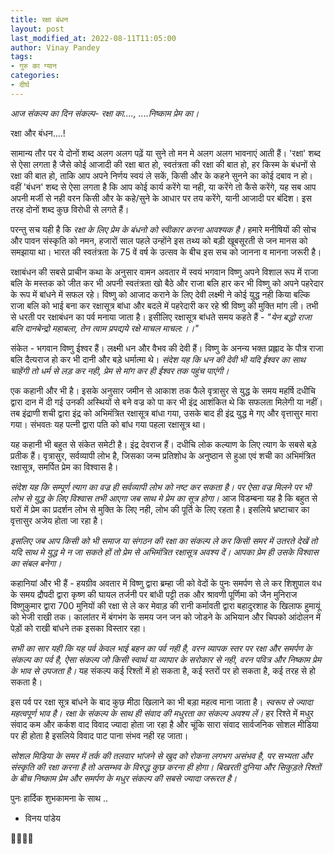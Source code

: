 ```yaml
---
title: रक्षा बंधन
layout: post
last_modified_at: 2022-08-11T11:05:00
author: Vinay Pandey
tags:
- गुरु का ग्यान
categories:
- दीर्घ
---
```

*आज संकल्प का दिन*
 *संकल्प-*
      *रक्षा का....,*
         *....निष्काम प्रेम का।*

रक्षा और बंधन....! 

सामान्य तौर पर ये दोनों शब्द अलग अलग पढ़ें या सुने तो मन मे अलग अलग भावनाएं आती हैं। 'रक्षा' शब्द से ऐसा लगता है जैसे कोई आजादी की रक्षा बात हो, स्वतंत्रता की रक्षा की बात हो, हर किस्म के बंधनों से रक्षा की बात हो, ताकि आप अपने निर्णय स्वयं ले सकें, किसी और के कहने सुनने का कोई दबाव न हो। वहीं 'बंधन' शब्द से ऐसा लगता है कि आप कोई कार्य करेंगे या नही, या करेंगे तो कैसे करेंगे, यह सब आप अपनी मर्जी से नही वरन किसी और के कहे/सुने के आधार पर तय करेंगे, यानी आजादी पर बंदिश। इस तरह दोनों शब्द कुछ विरोधी से लगते हैं। 

परन्तु सच यही है कि *रक्षा के लिए प्रेम के बंधनो को स्वीकार करना आवश्यक है।* हमारे मनीषियों की सोच और पावन संस्कृति को नमन, हजारों साल पहले उन्होंने इस तथ्य को बड़ी खूबसूरती से जन मानस को समझाया था। भारत की स्वतंत्रता के 75 वें वर्ष के उत्सव के बीच इस सच को जानना व मानना जरूरी है।

रक्षाबंधन की सबसे प्राचीन कथा के अनुसार वामन अवतार में स्वयं भगवान विष्णु अपने विशाल रूप में राजा बलि के मस्तक को जीत कर भी अपनी स्वतंत्रता खो बैठे और राजा बलि हार कर भी विष्णु को अपने पहरेदार के रूप में बांधने में सफल रहे। विष्णु को आजाद कराने के लिए देवी लक्ष्मी ने कोई युद्ध नही किया बल्कि राजा बलि को भाई बना कर रक्षासूत्र बांधा और बदले में पहरेदारी कर रहे श्री विष्णु की मुक्ति मांग ली। तभी से धरती पर रक्षाबंधन का पर्व मनाया जाता है। इसीलिए रक्षासूत्र बांधते समय कहते हैं -
_"येन बद्धो राजा बलि दानबेन्द्रो महाबला,_
 _तेन त्वाम प्रपद्यये रक्षे माचल माचल:।।"_ 
 
संकेत - भगवान विष्णु ईश्वर हैं। लक्ष्मी धन और वैभव की देवी हैं। विष्णु के अनन्य भक्त प्रह्लाद के पौत्र राजा बलि दैत्यराज हो कर भी दानी और बड़े धर्मात्मा थे। *संदेश यह कि धन की देवी भी यदि ईश्वर का साथ चाहेंगी तो धर्म से लड़ कर नही, प्रेम से मांग कर ही ईश्वर तक पहुंच पाएंगी।*

एक कहानी और भी है। इसके अनुसार जमीन से आकाश तक फैले वृत्रासुर से युद्ध के समय महर्षि दधीचि द्वारा दान में दी गई उनकी अस्थियों से बने वज्र को पा कर भी इंद्र  आशंकित थे कि सफलता मिलेगी या नहीं। तब इंद्राणी शची द्वारा इंद्र को अभिमंत्रित रक्षासूत्र बांधा गया, उसके बाद ही इंद्र युद्ध मे गए और वृत्तासुर मारा गया। संभवतः यह पत्नी द्वारा पति को बांध गया पहला रक्षासूत्र था। 

यह कहानी भी बहुत से संकेत समेटी है। इंद्र देवराज हैं। दधीचि लोक कल्याण के लिए त्याग के सबसे बड़े प्रतीक हैं। वृत्रासुर, सर्वव्यापी लोभ है, जिसका जन्म प्रतिशोध के अनुष्ठान से हुआ एवं शची का अभिमंत्रित रक्षासूत्र, समर्पित प्रेम का विश्वास है।  

*संदेश यह कि सम्पूर्ण त्याग का वज्र ही सर्वव्यापी लोभ को नष्ट कर सकता है। पर ऐसा वज्र मिलने पर भी लोभ से युद्ध के लिए विश्वास तभी आएगा जब साथ मे प्रेम का सूत्र होगा।* आज विडम्बना यह है कि बहुत से घरों में प्रेम का प्रदर्शन लोभ से मुक्ति के लिए नही, लोभ की पूर्ति के लिए रहता है। इसलिये भ्रष्टाचार का वृत्तासुर अजेय होता जा रहा है। 

*इसलिए जब आप किसी को भी समाज या संगठन की रक्षा का संकल्प ले कर किसी समर में उतरते देखें तो यदि साथ मे युद्ध मे न जा सकते हों तो प्रेम से अभिमंत्रित रक्षासूत्र अवश्य दें। आपका प्रेम ही उसके विश्वास का संबल बनेगा।*

कहानियां और भी हैं -  हयग्रीव अवतार में विष्णु द्वारा ब्रम्हा जी को वेदों के पुनः समर्पण से ले कर शिशुपाल वध के समय द्रौपदी द्वारा कृष्ण की घायल तर्जनी पर बांधी पट्टी तक और श्रावणी पूर्णिमा को जैन मुनिराज विष्णुकुमार द्वारा 700 मुनियों की रक्षा से ले कर मेवाड़ की रानी कर्मावती द्वारा बहादुरशाह के खिलाफ हुमायूं को भेजी राखी तक। कालांतर में बंगभंग के समय जन जन को जोडने के अभियान और चिपको आंदोलन में पेड़ों को राखी बांधने तक इसका विस्तार रहा। 

*सभी का सार यही कि यह पर्व केवल भाई बहन का पर्व नही है, वरन व्यापक स्तर पर रक्षा और समर्पण के संकल्प का पर्व है, ऐसा संकल्प जो किसी स्वार्थ या व्यापार के सरोकार से नही, वरन पवित्र और निष्काम प्रेम के भाव से उपजता है।* यह संकल्प कई रिश्तों में हो सकता है, कई स्तरों पर हो सकता है, कई तरह से हो सकता है।

इस पर्व पर रक्षा सूत्र बांधने के बाद कुछ मीठा खिलाने का भी बड़ा महत्व माना जाता है। *स्वरूप से ज्यादा महत्वपूर्ण भाव है। रक्षा के संकल्प के साथ ही संवाद की मधुरता का संकल्प अवश्य लें।* हर रिश्ते में मधुर संवाद कम और कर्कश वाद विवाद ज्यादा होता जा रहा है और चूंकि सारा संवाद सार्वजनिक सोशल मीडिया पर ही होता है इसलिये विवाद पाट पाना संभव नही रह जाता।

*सोशल मिडिया के समर में तर्क की तलवार भांजने से खुद को रोकना लगभग असंभव है, पर सभ्यता और संस्कृति की रक्षा करना है तो असम्भव के विरुद्ध कुछ करना ही होगा। बिखरती दुनिया और सिकुड़ते रिश्तों के बीच निष्काम प्रेम और समर्पण के मधुर संकल्प की सबसे ज्यादा जरूरत है।*

पुनः हार्दिक शुभकामना के साथ ..

- विनय पांडेय 

🙏🌷🌷🙏


